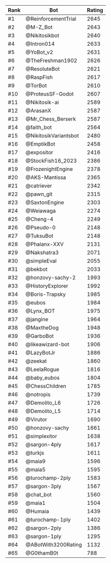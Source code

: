 Rank|Bot|Rating
---|---|---
#1|@ReinforcementTrial|2645
#2|@M-Z_Bot|2643
#3|@Nikitosikbot|2640
#4|@Intron014|2633
#5|@YoBot_v2|2631
#6|@TheFreshman1902|2626
#7|@ResoluteBot|2621
#8|@RaspFish|2617
#9|@TorBot|2610
#10|@ProteusSF-Godot|2607
#11|@Nikitosik-ai|2589
#12|@ArasanX|2587
#13|@Mr_Chess_Berserk|2587
#14|@faith_bot|2564
#15|@NikitosikVariantsbot|2480
#16|@EmptikBot|2458
#17|@expositor|2416
#18|@StockFish16_2023|2386
#19|@FrozenightEngine|2378
#20|@AKS-Mantissa|2365
#21|@catriever|2342
#22|@pawn_git|2315
#23|@SaxtonEngine|2303
#24|@Weiawaga|2274
#25|@Cheng-4|2249
#26|@Pseudo-0|2148
#27|@TuksuBot|2148
#28|@Phalanx-XXV|2131
#29|@Nakshatra3|2071
#30|@simpleEval|2055
#31|@bekbot|2033
#32|@honzovy-sachy-2|1993
#33|@HistoryExplorer|1992
#34|@Boris-Trapsky|1985
#35|@eubos|1984
#36|@Lynx_BOT|1975
#37|@jangine|1964
#38|@MaxtheDog|1948
#39|@GarboBot|1936
#40|@likeawizard-bot|1906
#41|@LazyBotJr|1886
#42|@zeekat|1860
#43|@LeelaRogue|1816
#44|@baby_eubos|1804
#45|@ChessChildren|1785
#46|@notropis|1739
#47|@Demolito_L6|1726
#48|@Demolito_L5|1714
#49|@Virutor|1690
#50|@honzovy-sachy|1661
#51|@simplexitor|1638
#52|@sargon-4ply|1617
#53|@turkjs|1611
#54|@maia9|1596
#55|@maia5|1595
#56|@turochamp-2ply|1583
#57|@sargon-3ply|1567
#58|@chat_bot|1560
#59|@maia1|1504
#60|@Humaia|1439
#61|@turochamp-1ply|1402
#62|@sargon-2ply|1386
#63|@sargon-1ply|1295
#64|@ABotWith3200Rating|1132
#65|@G0thamB0t|788
